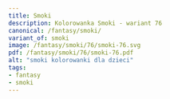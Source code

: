 ```yaml
---
title: Smoki
description: Kolorowanka Smoki - wariant 76
canonical: /fantasy/smoki/
variant_of: smoki
image: /fantasy/smoki/76/smoki-76.svg
pdf: /fantasy/smoki/76/smoki-76.pdf
alt: "smoki kolorowanki dla dzieci"
tags:
- fantasy
- smoki
---
```

